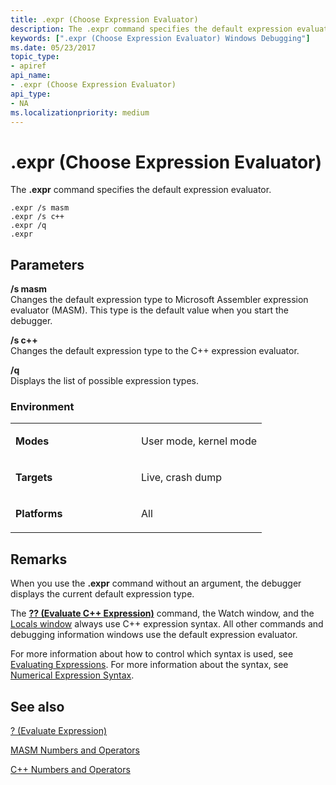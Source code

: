 ```yaml
---
title: .expr (Choose Expression Evaluator)
description: The .expr command specifies the default expression evaluator.
keywords: [".expr (Choose Expression Evaluator) Windows Debugging"]
ms.date: 05/23/2017
topic_type:
- apiref
api_name:
- .expr (Choose Expression Evaluator)
api_type:
- NA
ms.localizationpriority: medium
---
```


# .expr (Choose Expression Evaluator)


The **.expr** command specifies the default expression evaluator.

```dbgcmd
.expr /s masm 
.expr /s c++ 
.expr /q 
.expr 
```

## <span id="ddk_meta_choose_expression_evaluator_dbg"></span><span id="DDK_META_CHOOSE_EXPRESSION_EVALUATOR_DBG"></span>Parameters


<span id="________s_masm______"></span><span id="________S_MASM______"></span> **/s masm**   
Changes the default expression type to Microsoft Assembler expression evaluator (MASM). This type is the default value when you start the debugger.

<span id="________s_c________"></span><span id="________S_C________"></span> **/s c++**   
Changes the default expression type to the C++ expression evaluator.

<span id="________q______"></span><span id="________Q______"></span> **/q**   
Displays the list of possible expression types.

### <span id="Environment"></span><span id="environment"></span><span id="ENVIRONMENT"></span>Environment

<table>
<colgroup>
<col width="50%" />
<col width="50%" />
</colgroup>
<tbody>
<tr class="odd">
<td align="left"><p><strong>Modes</strong></p></td>
<td align="left"><p>User mode, kernel mode</p></td>
</tr>
<tr class="even">
<td align="left"><p><strong>Targets</strong></p></td>
<td align="left"><p>Live, crash dump</p></td>
</tr>
<tr class="odd">
<td align="left"><p><strong>Platforms</strong></p></td>
<td align="left"><p>All</p></td>
</tr>
</tbody>
</table>

 

## Remarks

When you use the **.expr** command without an argument, the debugger displays the current default expression type.

The [**?? (Evaluate C++ Expression)**](----evaluate-c---expression-.md) command, the Watch window, and the [Locals window](locals-window.md) always use C++ expression syntax. All other commands and debugging information windows use the default expression evaluator.

For more information about how to control which syntax is used, see [Evaluating Expressions](evaluating-expressions.md). For more information about the syntax, see [Numerical Expression Syntax](numerical-expression-syntax.md).


## See also

[? (Evaluate Expression)](---evaluate-expression-.md)

[MASM Numbers and Operators](masm-numbers-and-operators.md)

[C++ Numbers and Operators](c---numbers-and-operators.md)








